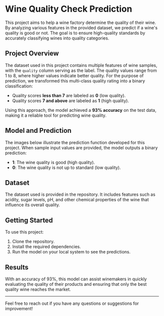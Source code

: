 # Wine Quality Check Prediction

This project aims to help a wine factory determine the quality of their wine. By analyzing various features in the provided dataset, we predict if a wine's quality is good or not. The goal is to ensure high-quality standards by accurately classifying wines into quality categories.

## Project Overview
The dataset used in this project contains multiple features of wine samples, with the `quality` column serving as the label. The quality values range from 1 to 8, where higher values indicate better quality. For the purpose of prediction, we transformed this multi-class quality rating into a binary classification:
- Quality scores **less than 7** are labeled as **0** (low quality).
- Quality scores **7 and above** are labeled as **1** (high quality).

Using this approach, the model achieved a **93% accuracy** on the test data, making it a reliable tool for predicting wine quality.

## Model and Prediction
The images below illustrate the prediction function developed for this project. When sample input values are provided, the model outputs a binary prediction:
- **1**: The wine quality is good (high quality).
- **0**: The wine quality is not up to standard (low quality).

## Dataset
The dataset used is provided in the repository. It includes features such as acidity, sugar levels, pH, and other chemical properties of the wine that influence its overall quality.

## Getting Started
To use this project:
1. Clone the repository.
2. Install the required dependencies.
3. Run the model on your local system to see the predictions.

## Results
With an accuracy of 93%, this model can assist winemakers in quickly evaluating the quality of their products and ensuring that only the best quality wine reaches the market.

---

Feel free to reach out if you have any questions or suggestions for improvement!

